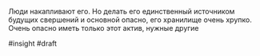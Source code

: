 Люди накапливают его. 
Но делать его единственный источником будущих свершений и основной опасно, его хранилище очень хрупко. 
Очень опасно иметь только этот актив, нужные другие 

#insight
#draft